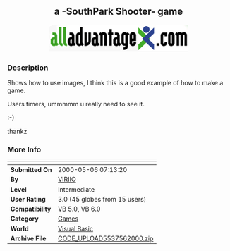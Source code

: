 ﻿<div align="center">

## a \-SouthPark Shooter\- game

<img src="allad.gif">
</div>

### Description

Shows how to use images, I think this is a good example of how to make a game.

Users timers, ummmmm u really need to see it.

:-)

thankz
 
### More Info
 


<span>             |<span>
---                |---
**Submitted On**   |2000-05-06 07:13:20
**By**             |[VIRIIO](https://github.com/Planet-Source-Code/PSCIndex/blob/master/ByAuthor/viriio.md)
**Level**          |Intermediate
**User Rating**    |3.0 (45 globes from 15 users)
**Compatibility**  |VB 5\.0, VB 6\.0
**Category**       |[Games](https://github.com/Planet-Source-Code/PSCIndex/blob/master/ByCategory/games__1-38.md)
**World**          |[Visual Basic](https://github.com/Planet-Source-Code/PSCIndex/blob/master/ByWorld/visual-basic.md)
**Archive File**   |[CODE\_UPLOAD5537562000\.zip](https://github.com/Planet-Source-Code/viriio-a-southpark-shooter-game__1-7891/archive/master.zip)








